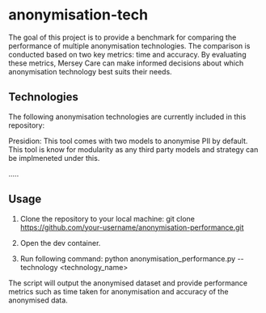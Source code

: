 # anonymisation-tech

The goal of this project is to provide a benchmark for comparing the performance of multiple anonymisation technologies. The comparison is conducted based on two key metrics: time and accuracy. By evaluating these metrics, Mersey Care can make informed decisions about which anonymisation technology best suits their needs.


## Technologies
The following anonymisation technologies are currently included in this repository:

Presidion: This tool comes with two models to anonymise PII by default. This tool is know for modularity as any third party models and strategy can be implmeneted under this.

.....

## Usage

1. Clone the repository to your local machine:
git clone https://github.com/your-username/anonymisation-performance.git

2. Open the dev container.

3. Run following command:
python anonymisation_performance.py --technology <technology_name>

The script will output the anonymised dataset and provide performance metrics such as time taken for anonymisation and accuracy of the anonymised data.

